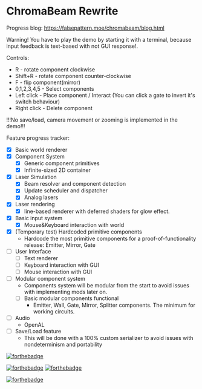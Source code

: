 # ChromaBeam Rewrite

Progress blog: https://falsepattern.moe/chromabeam/blog.html

Warning! You have to play the demo by starting it with a terminal, because input feedback
is text-based with not GUI response!.

Controls:
- R - rotate component clockwise
- Shift+R - rotate component counter-clockwise
- F - flip component(mirror)
- 0,1,2,3,4,5 - Select components
- Left click - Place component / Interact (You can click a gate to invert it's switch behaviour)
- Right click - Delete component

!!!No save/load, camera movement or zooming is implemented in the demo!!!

Feature progress tracker:
- [x] Basic world renderer
- [x] Component System
  - [x] Generic component primitives
  - [x] Infinite-sized 2D container
- [x] Laser Simulation
  - [x] Beam resolver and component detection
  - [x] Update scheduler and dispatcher
  - [x] Analog lasers
- [x] Laser rendering
  - [x] line-based renderer with deferred shaders for glow effect.
- [x] Basic input system
  - [x] Mouse&Keyboard interaction with world
- [x] (Temporary test) Hardcoded primitive components
  - Hardcode the most primitive components for a proof-of-functionality release: Emitter, Mirror, Gate
- [ ] User Interface
  - [ ] Text renderer
  - [ ] Keyboard interaction with GUI
  - [ ] Mouse interaction with GUI
- [ ] Modular component system
  - Components system will be modular from the start to avoid issues with implementing mods later on.
  - [ ] Basic modular components functional
    - Emitter, Wall, Gate, Mirror, Splitter components. The minimum for working circuits.
- [ ] Audio
  - OpenAL
- [ ] Save/Load feature
  - This will be done with a 100% custom serializer to avoid issues with nondeterminism and portability

[![forthebadge](https://forthebadge.com/images/badges/open-source.svg)](https://forthebadge.com)

[![forthebadge](https://forthebadge.com/images/badges/made-with-java.svg)](https://forthebadge.com)
[![forthebadge](https://forthebadge.com/images/badges/designed-in-ms-paint.svg)](https://forthebadge.com)

[![forthebadge](https://forthebadge.com/images/badges/powered-by-black-magic.svg)](https://forthebadge.com)
